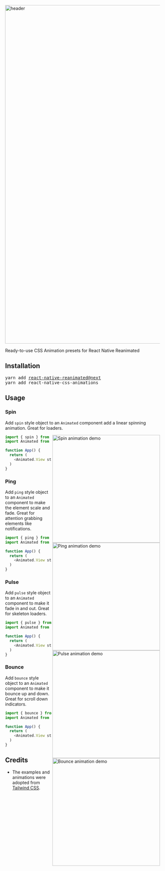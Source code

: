 
<img width="1100" alt="header" src="https://github.com/user-attachments/assets/f007398e-68f6-446a-8580-8a0fb3fab57a" />

Ready-to-use CSS Animation presets for React Native Reanimated

## Installation

<pre>
yarn add <a href="https://github.com/software-mansion/react-native-reanimated" target="_blank">react-native-reanimated@next</a>
yarn add react-native-css-animations
</pre>

## Usage

### Spin

Add `spin` style object to an `Animated` component add a linear spinning animation. Great for loaders.

<img src="https://github.com/user-attachments/assets/d3a87650-83f4-476b-bf85-832a3a2d0fea" alt="Spin animation demo" align="right" width="350" />

```typescript
import { spin } from 'react-native-css-animations';
import Animated from 'react-native-reanimated';

function App() {
  return (
    <Animated.View style={[styles.spinner, spin]}/>
  )
}
```

### Ping

Add `ping` style object to an `Animated` component to make the element scale and fade. Great for attention grabbing elements like notifications. 

<img src="https://github.com/user-attachments/assets/51c604b4-621b-4821-ab9a-f289f15e07ae" alt="Ping animation demo" align="right" width="350" />

```typescript
import { ping } from 'react-native-css-animations';
import Animated from 'react-native-reanimated';

function App() {
  return (
    <Animated.View style={[styles.notification, ping]}/>
  )
}
```

### Pulse

Add `pulse` style object to an `Animated` component to make it fade in and out. Great for skeleton loaders.

<img src="https://github.com/user-attachments/assets/d36924b1-f4f8-4bd4-b3dd-a298d3b2f4b6" alt="Pulse animation demo" align="right" width="350"/>

```typescript
import { pulse } from 'react-native-css-animations';
import Animated from 'react-native-reanimated';

function App() {
  return (
    <Animated.View style={[styles.skeleton, pulse]}/>
  )
}
```

### Bounce

Add `bounce` style object to an `Animated` component to make it bounce up and down. Great for scroll down indicators.

<img src="https://github.com/user-attachments/assets/81e75ed0-b7ec-4f56-a06a-c593a626cb39" alt="Bounce animation demo" align="right" width="350" />

```typescript
import { bounce } from 'react-native-css-animations';
import Animated from 'react-native-reanimated';

function App() {
  return (
    <Animated.View style={[styles.arrow, bounce]}/>
  )
}
```

## Credits

- The examples and animations were adopted from [Tailwind CSS](https://tailwindcss.com/docs/animation).
